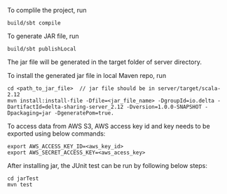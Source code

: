 To complile the project, run

```
build/sbt compile
```

To generate JAR file, run

```
build/sbt publishLocal
```

The jar file will be generated in the target folder of server directory.

To install the generated jar file in local Maven repo, run 

```
cd <path_to_jar_file>  // jar file should be in server/target/scala-2.12
mvn install:install-file -Dfile=<jar_file_name> -DgroupId=io.delta -DartifactId=delta-sharing-server_2.12 -Dversion=1.0.0-SNAPSHOT -Dpackaging=jar -DgeneratePom=true.
```

To access data from AWS S3, AWS access key id and key needs to be exported using below commands:

```
export AWS_ACCESS_KEY_ID=<aws_key_id>
export AWS_SECRET_ACCESS_KEY=<aws_acess_key>
```

After installing jar, the JUnit test can be run by following below steps:

``` 
cd jarTest
mvn test
```
